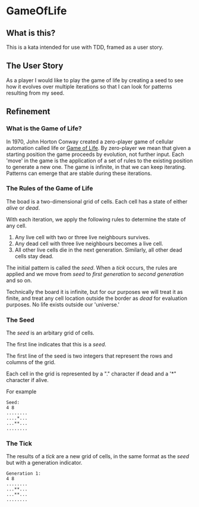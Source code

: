 # GameOfLife

## What is this?

This is a kata intended for use with TDD, framed as a user story.

## The User Story

As a player I would like to play the game of life by creating a seed to see how it evolves over multiple iterations so that I can look for patterns resulting from my seed.

## Refinement

### What is the Game of Life?

In 1970, John Horton Conway created a zero-player game of cellular automation called life or [Game of Life](https://en.wikipedia.org/wiki/Conway%27s_Game_of_Life). By zero-player we mean that given a starting position the game proceeds by evolution, not further input. Each 'move' in the game is the application of a set of rules to the existing position to generate a new one. The game is infinite, in that we can keep iterating. Patterns can emerge that are stable during these iterations.

### The Rules of the Game of Life

The boad is a two-dimensional grid of cells. Each cell has a state of either *alive* or *dead*.

With each iteration, we apply the following rules to determine the state of any cell.

1. Any live cell with two or three live neighbours survives.
2. Any dead cell with three live neighbours becomes a live cell.
3. All other live cells die in the next generation. Similarly, all other dead cells stay dead.

The initial pattern is called the *seed*. When a *tick* occurs, the rules are applied and we move from *seed* to *first generation* to *second generation* and so on.

Technically the board it is infinite, but for our purposes we will treat it as finite, and treat any cell location outside the border as *dead* for evaluation purposes. No life exists outside our 'universe.'

### The Seed

The *seed* is an arbitary grid of cells.

The first line indicates that this is a *seed*.

The first line of the seed is two integers that represent the rows and columns of the grid.

Each cell in the grid is represented by a "." character if dead and a '*" character if alive.

For example


```
Seed:
4 8 
........
....*...
...**...
........

```


### The Tick

The results of a *tick* are a new grid of cells, in the same format as the *seed* but with a generation indicator.

```
Generation 1:
4 8
........
...**...
...**...
........
```







